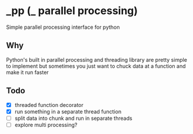 # \_pp (\_ parallel processing)
Simple parallel processing interface for python

## Why
Python's built in parallel processing and threading library are pretty simple to implement but sometimes you just want to chuck data at a function and make it run faster

## Todo
- [x] threaded function decorator
- [x] run something in a separate thread function
- [ ] split data into chunk and run in separate threads
- [ ] explore multi processing?
